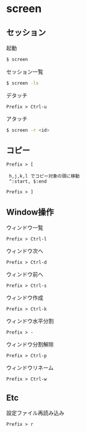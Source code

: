 screen
===

## セッション

起動
```bash
$ screen
```

セッション一覧
```bash
$ screen -ls
```

デタッチ
```
Prefix > Ctrl-u
```

アタッチ
```bash
$ screen -r <id>
```

## コピー

```
Prefix > [

 h,j,k,l でコピー対象の頭に移動
 ^:start, $:end

Prefix > ]
```

## Window操作

ウィンドウ一覧
```
Prefix > Ctrl-l
```

ウィンドウ次へ
```
Prefix > Ctrl-d
```

ウィンドウ前へ
```
Prefix > Ctrl-s
```

ウィンドウ作成
```
Prefix > Ctrl-k
```

ウィンドウ水平分割
```
Prefix > -
```

ウィンドウ分割解除
```
Prefix > Ctrl-p
```

ウィンドウリネーム
```
Prefix > Ctrl-w
```

## Etc

設定ファイル再読み込み
```
Prefix > r
```

